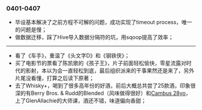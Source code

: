 ### 0401-0407
- 毕设基本解决了之前方程不可解的问题，成功实现了timeout process，唯一的问题是慢；
- 做数据迁移，踩了Hive导入数据分隔符的坑，用sqoop提高了效率；
---
- 看了《车手》，重温了《头文字D》和《钢铁侠》；
- 买了电影节的票看了陈凯歌的《孩子王》，片子前面轻松愉快，零星流露对时代的影射，本以为会一直轻松到底，最后组织派来的干事果然还是来了，另外片尾没看懂，打算之后读下原著；
- 去了Whisky+，喝到了很多高年份的好酒，前后大概总共尝了25款酒，印象很深的有Berry Bros. & Rudd的Blended（风味做得很好）和[Cambus 28yo](https://www.masterofmalt.com/whiskies/cambus/cambus-28-year-old-1988-cask-11607-old-particular-douglas-laing-whisky/)，上了GlenAllachie的大师课，酒还不错，味道偏向香甜；
